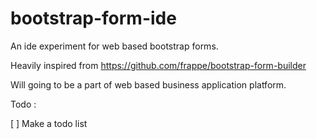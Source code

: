 # bootstrap-form-ide

An ide experiment for web based bootstrap forms.

Heavily inspired from https://github.com/frappe/bootstrap-form-builder

Will going to be a part of web based business application platform.

Todo :

[ ] Make a todo list